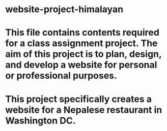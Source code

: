 # website-project-himalayan


# This file contains contents required for a class assignment project. The aim of this project is to plan, design, and develop a website for personal or professional purposes. 

# This project specifically creates a website for a Nepalese restaurant in Washington DC. 
